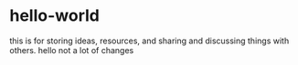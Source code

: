 # hello-world
this is for storing ideas, resources, and sharing and discussing things with others.
hello
not a lot of changes
